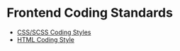 # Frontend Coding Standards

* [CSS/SCSS Coding Styles](css-coding-style.md)
* [HTML Coding Style](html-coding.md)
